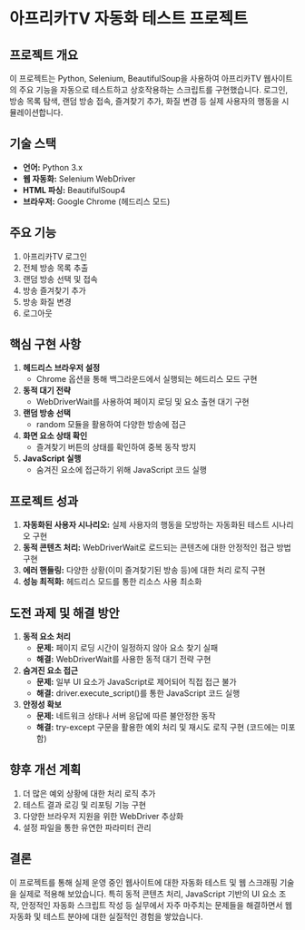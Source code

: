 # 아프리카TV 자동화 테스트 프로젝트

## 프로젝트 개요
이 프로젝트는 Python, Selenium, BeautifulSoup을 사용하여 아프리카TV 웹사이트의 주요 기능을 자동으로 테스트하고 상호작용하는 스크립트를 구현했습니다. 로그인, 방송 목록 탐색, 랜덤 방송 접속, 즐겨찾기 추가, 화질 변경 등 실제 사용자의 행동을 시뮬레이션합니다.

## 기술 스택
- **언어:** Python 3.x
- **웹 자동화:** Selenium WebDriver
- **HTML 파싱:** BeautifulSoup4
- **브라우저:** Google Chrome (헤드리스 모드)

## 주요 기능
1. 아프리카TV 로그인
2. 전체 방송 목록 추출
3. 랜덤 방송 선택 및 접속
4. 방송 즐겨찾기 추가
5. 방송 화질 변경
6. 로그아웃

## 핵심 구현 사항
1. **헤드리스 브라우저 설정**
   - Chrome 옵션을 통해 백그라운드에서 실행되는 헤드리스 모드 구현
2. **동적 대기 전략**
   - WebDriverWait를 사용하여 페이지 로딩 및 요소 출현 대기 구현
3. **랜덤 방송 선택**
   - random 모듈을 활용하여 다양한 방송에 접근
4. **화면 요소 상태 확인**
   - 즐겨찾기 버튼의 상태를 확인하여 중복 동작 방지
5. **JavaScript 실행**
   - 숨겨진 요소에 접근하기 위해 JavaScript 코드 실행

## 프로젝트 성과
1. **자동화된 사용자 시나리오:** 실제 사용자의 행동을 모방하는 자동화된 테스트 시나리오 구현
2. **동적 콘텐츠 처리:** WebDriverWait로 로드되는 콘텐츠에 대한 안정적인 접근 방법 구현
3. **에러 핸들링:** 다양한 상황(이미 즐겨찾기된 방송 등)에 대한 처리 로직 구현
4. **성능 최적화:** 헤드리스 모드를 통한 리소스 사용 최소화

## 도전 과제 및 해결 방안
1. **동적 요소 처리**
   - **문제:** 페이지 로딩 시간이 일정하지 않아 요소 찾기 실패
   - **해결:** WebDriverWait를 사용한 동적 대기 전략 구현
2. **숨겨진 요소 접근**
   - **문제:** 일부 UI 요소가 JavaScript로 제어되어 직접 접근 불가
   - **해결:** driver.execute_script()를 통한 JavaScript 코드 실행
3. **안정성 확보**
   - **문제:** 네트워크 상태나 서버 응답에 따른 불안정한 동작
   - **해결:** try-except 구문을 활용한 예외 처리 및 재시도 로직 구현 (코드에는 미포함)

## 향후 개선 계획
1. 더 많은 예외 상황에 대한 처리 로직 추가
2. 테스트 결과 로깅 및 리포팅 기능 구현
3. 다양한 브라우저 지원을 위한 WebDriver 추상화
4. 설정 파일을 통한 유연한 파라미터 관리

## 결론
이 프로젝트를 통해 실제 운영 중인 웹사이트에 대한 자동화 테스트 및 웹 스크래핑 기술을 실제로 적용해 보았습니다. 특히 동적 콘텐츠 처리, JavaScript 기반의 UI 요소 조작, 안정적인 자동화 스크립트 작성 등 실무에서 자주 마주치는 문제들을 해결하면서 웹 자동화 및 테스트 분야에 대한 실질적인 경험을 쌓았습니다.
